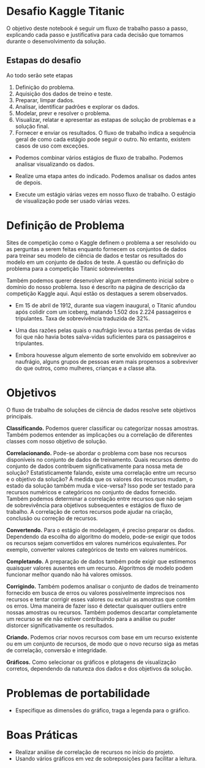 # Desafio Kaggle Titanic
O objetivo deste notebook é seguir um fluxo de trabalho passo a passo, explicando cada passo e justificativa para cada decisão que tomamos durante o desenvolvimento da solução.
## Estapas do desafio
Ao todo serão sete etapas
1. Definição do problema.
2. Aquisição dos dados de treino e teste.
3. Preparar, limpar dados.
4. Analisar, identificar padrões e explorar os dados.
5. Modelar, prevr e resolver o problema.
6. Visualizar, relatar e apresentar as estapas de solução de problemas e a solução final.
7. Fornecer e enviar os resultados.
O fluxo de trabalho indica a sequência geral de como cada estágio pode seguir o outro. No entanto, existem casos de uso com exceções.
* Podemos combinar vários estágios de fluxo de trabalho. Podemos analisar visualizando os dados.

* Realize uma etapa antes do indicado. Podemos analisar os dados antes de depois.

* Execute um estágio várias vezes em nosso fluxo de trabalho. O estágio de visualização pode ser usado várias vezes.

# Definição de Problema
Sites de competição como o Kaggle definem o problema a ser resolvido ou as perguntas a serem feitas enquanto fornecem os conjuntos de dados para treinar seu modelo de ciência de dados e testar os resultados do modelo em um conjunto de dados de teste. A questão ou definição do problema para a competição Titanic sobreviventes

Também podemos querer desenvolver algum entendimento inicial sobre o domínio do nosso problema. Isso é descrito na página de descrição da competição Kaggle aqui. Aqui estão os destaques a serem observados.

* Em 15 de abril de 1912, durante sua viagem inaugural, o Titanic afundou após colidir com um iceberg, matando 1.502 dos 2.224 passageiros e tripulantes. Taxa de sobrevivência traduzida de 32%.

* Uma das razões pelas quais o naufrágio levou a tantas perdas de vidas foi que não havia botes salva-vidas suficientes para os passageiros e tripulantes.

* Embora houvesse algum elemento de sorte envolvido em sobreviver ao naufrágio, alguns grupos de pessoas eram mais propensos a sobreviver do que outros, como mulheres, crianças e a classe alta.

# Objetivos
O fluxo de trabalho de soluções de ciência de dados resolve sete objetivos principais.

__Classificando.__ Podemos querer classificar ou categorizar nossas amostras. Também podemos entender as implicações ou a correlação de diferentes classes com nosso objetivo de solução.

__Correlacionando.__ Pode-se abordar o problema com base nos recursos disponíveis no conjunto de dados de treinamento. Quais recursos dentro do conjunto de dados contribuem significativamente para nossa meta de solução? Estatisticamente falando, existe uma correlação entre um recurso e o objetivo da solução? À medida que os valores dos recursos mudam, o estado da solução também muda e vice-versa? Isso pode ser testado para recursos numéricos e categóricos no conjunto de dados fornecido. Também podemos determinar a correlação entre recursos que não sejam de sobrevivência para objetivos subsequentes e estágios de fluxo de trabalho. A correlação de certos recursos pode ajudar na criação, conclusão ou correção de recursos.

__Convertendo.__ Para o estágio de modelagem, é preciso preparar os dados. Dependendo da escolha do algoritmo do modelo, pode-se exigir que todos os recursos sejam convertidos em valores numéricos equivalentes. Por exemplo, converter valores categóricos de texto em valores numéricos.

__Completando.__ A preparação de dados também pode exigir que estimemos quaisquer valores ausentes em um recurso. Algoritmos de modelo podem funcionar melhor quando não há valores omissos.

__Corrigindo.__ Também podemos analisar o conjunto de dados de treinamento fornecido em busca de erros ou valores possivelmente imprecisos nos recursos e tentar corrigir esses valores ou excluir as amostras que contêm os erros. Uma maneira de fazer isso é detectar quaisquer outliers entre nossas amostras ou recursos. Também podemos descartar completamente um recurso se ele não estiver contribuindo para a análise ou puder distorcer significativamente os resultados.

__Criando.__ Podemos criar novos recursos com base em um recurso existente ou em um conjunto de recursos, de modo que o novo recurso siga as metas de correlação, conversão e integridade.

__Gráficos.__ Como selecionar os gráficos e plotagens de visualização corretos, dependendo da natureza dos dados e dos objetivos da solução.

# Problemas de portabilidade
* Especifique as dimensões do gráfico, traga a legenda para o gráfico.
# Boas Práticas
* Realizar análise de correlação de recursos no início do projeto.
* Usando vários gráficos em vez de sobreposições para facilitar a leitura.